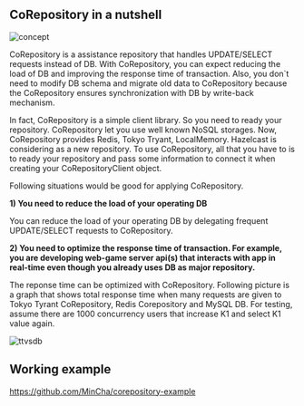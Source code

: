 ## CoRepository in a nutshell
![concept](http://good-samples.googlecode.com/files/corepository-concept-20120731.gif)

CoRepository is a assistance repository that handles UPDATE/SELECT requests instead of DB. With CoRepository, you can expect reducing the load of DB and improving the response time of transaction. Also, you don`t need to modify DB schema and migrate old data to CoRepository because the CoRepository ensures synchronization with DB by write-back mechanism.

In fact, CoRepository is a simple client library. So you need to ready your repository. CoRepository let you use well known NoSQL storages. Now, CoRepository provides Redis, Tokyo Tryant, LocalMemory. Hazelcast is considering as a new repository. To use CoRepository, all that you have to is to ready your repository and pass some information to connect it when creating your CoRepositoryClient object. 

Following situations would be good for applying CoRepository.

**1) You need to reduce the load of your operating DB**

You can reduce the load of your operating DB by delegating frequent UPDATE/SELECT requests to CoRepository.

**2) You need to optimize the response time of transaction. For example, you are developing web-game server api(s) that interacts with app in real-time even though you already uses DB as major repository.**

The reponse time can be optimized with CoRepository. Following picture is a graph that shows total response time when many requests are given to Tokyo Tyrant CoRepository, Redis Corepository and MySQL DB. For testing, assume there are 1000 concurrency users that increase K1 and select K1 value again.

![ttvsdb](http://good-samples.googlecode.com/files/tt-vs-db4.gif)

## Working example
https://github.com/MinCha/corepository-example 

